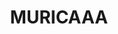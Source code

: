 ---
title: MURICAAA
crosslinks:
- autotldr
- news
- BlackPeopleTwitter
- AsianMasculinity
- aznidentity
- Fragility
- AznLivesMatter
---